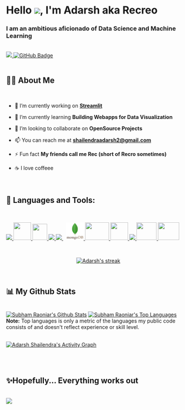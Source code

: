 
<h1 align="Left">Hello <img src="https://raw.githubusercontent.com/MartinHeinz/MartinHeinz/master/wave.gif" width="30px">, I'm Adarsh aka Recreo</h1>
<h3 align="Left">I am an ambitious aficionado of Data Science and Machine Learning</h3>
</br>
<a href="https://github.com/Meghna-DAS/github-profile-views-counter">
    <img src="https://komarev.com/ghpvc/?username=Adarsh-gif-crypt">
</a>
<a href="https://github.com/Adarsh-gif-crypt?tab=followers"><img src="https://img.shields.io/github/followers/Adarsh-gif-crypt?label=Followers&style=social" alt="GitHub Badge"></a>
</br>
</br>

## 🙋‍♂️ About Me

</br>

- 🔭 I’m currently working on **[Streamlit](https://streamlit.io)**

- 🌱 I’m currently learning **Building Webapps for Data Visualization**

- 👯 I’m looking to collaborate on **OpenSource Projects**

- 📫 You can reach me at **[shailendraadarsh2@gmail.com](shailendraadarsh2@gmail.com)**

- ⚡ Fun fact **My friends call me Rec (short of Recro sometimes)**

- ☕ I love coffeee

</br>

## 🚀 Languages and Tools:
</br>

<p align="left">   
    <a href="https://www.w3.org/html/" target="_blank"> <img src="https://img.icons8.com/color/48/000000/html-5.png"/> </a>
    <a href='https://www.cprogramming.com/' target='_blank'><img src='https://user-images.githubusercontent.com/17773218/56295546-32a81200-60ea-11e9-8761-0b726b20fd51.png' height='48' width='48'/> </a>
    <a href='https://www.cprogramming.com/' target='_blank'><img src='https://upload.wikimedia.org/wikipedia/commons/thumb/1/18/ISO_C%2B%2B_Logo.svg/459px-ISO_C%2B%2B_Logo.svg.png' height='44' width='40'/> </a>  
    <a href="https://www.python.org" target="_blank"> <img src="https://img.icons8.com/color/48/000000/python.png"/> </a>  
    <a style="padding-right:8px;" href="https://www.mysql.com/" target="_blank"> <img src="https://img.icons8.com/fluent/50/000000/mysql-logo.png"/> </a>
    <a href="https://www.mongodb.com/" target="_blank"> <img src="https://raw.githubusercontent.com/devicons/devicon/master/icons/mongodb/mongodb-original-wordmark.svg" alt="mongodb" width="48" height="48"/> 
    </a>      
    <a href='https://pandas.pydata.org/' target='_blank'><img src='https://pandas.pydata.org/static/img/pandas_white.svg' width='65' height='48'/> </a>
    <a href='https://numpy.org/' target='_blank'><img src='https://numpy.org/images/logo.svg' width='48' height='48'>
    <a href='https://www.java.com/en/' target='_blank'><img src='https://1000logos.net/wp-content/uploads/2020/09/Java-Logo-640x400.png' height='48'/> </a>
    <a href='https://matplotlib.org/' target='_blank'><img src='https://matplotlib.org/_static/images/logo2.svg' height='48' width='55'/> </a>
    <a href='https://streamlit.io' target='_blank'><img src='https://streamlit.io/images/brand/streamlit-logo-primary-colormark-lighttext.png' height='48' width='58'>

</p>

<!-- [![React Badge](https://img.shields.io/badge/-React-61DBFB?style=for-the-badge&labelColor=black&logo=react&logoColor=61DBFB)](#)  [![Javascript Badge](https://img.shields.io/badge/-Javascript-F0DB4F?style=for-the-badge&labelColor=black&logo=javascript&logoColor=F0DB4F)](#) [![Typescript Badge](https://img.shields.io/badge/-Typescript-007acc?style=for-the-badge&labelColor=black&logo=typescript&logoColor=007acc)](#) [![Nodejs Badge](https://img.shields.io/badge/-Nodejs-3C873A?style=for-the-badge&labelColor=black&logo=node.js&logoColor=3C873A)](#) [![GraphQL Badge](https://img.shields.io/badge/-GraphQl-e535ab?style=for-the-badge&labelColor=black&logo=node.js&logoColor=e535ab)](#) -->
<br/>

<p align="center">
    <a href="https://github.com/Adarsh-gif-crypt/github-readme-streak-stats">
        <img title="🔥 Get streak stats for your profile at git.io/streak-stats" alt="Adarsh's streak" src="https://github-readme-streak-stats.herokuapp.com/?user=Adarsh-gif-crypt&theme=black-ice&hide_border=true&stroke=0000&background=060A0CD0"/>
    </a>
</p>

</br>

## 📊 My Github Stats

  <br/>
    <a href="https://github.com/Adarsh-gif-crypt/github-readme-stats"><img alt="Subham Raoniar's Github Stats" src="https://github-readme-stats.vercel.app/api?username=Adarsh-gif-crypt&show_icons=true&count_private=true&theme=react&hide_border=true&bg_color=0D1117" /></a>
  <a href="https://github.com/Adarsh-gif-crypt/github-readme-stats"><img alt="Subham Raoniar's Top Languages" src="https://github-readme-stats.vercel.app/api/top-langs/?username=Adarsh-gif-crypt&langs_count=8&count_private=true&layout=compact&theme=react&hide_border=true&bg_color=0D1117" /></a>
  <br/>
  <b>Note:</b> Top languages is only a metric of the languages my public code consists of and doesn't reflect experience or skill level.


<br/>
<br/>

<a href="https://github.com/Adarsh-gif-crypt/github-readme-activity-graph"><img alt="Adarsh Shailendra's Activity Graph" src="https://activity-graph.herokuapp.com/graph?username=Adarsh-gif-crypt&bg_color=0D1117&color=5BCDEC&line=5BCDEC&point=FFFFFF&hide_border=true" /></a>

<br/>
<br/>

## ✨Hopefully... Everything works out
<br>
<img src=https://acegif.com/wp-content/gifs/starfall-gif-46.gif>
